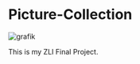 # Picture-Collection
![grafik](https://user-images.githubusercontent.com/76226226/169234024-7f55b3c6-1198-4d1f-a23e-e739f9f66b49.png)

This is my ZLI Final Project.
